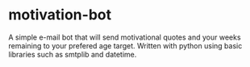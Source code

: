 # motivation-bot
A simple e-mail bot that will send motivational quotes and your weeks remaining to your prefered age target. Written with python using basic libraries such as smtplib and datetime.
